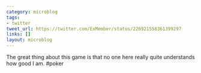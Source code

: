 ```yaml
---
category: microblog
tags:
- twitter
tweet_url: https://twitter.com/ExMember/status/226921558361399297
links: []
layout: microblog
---
```

The great thing about this game is that no one here really quite understands how good I am. #poker
